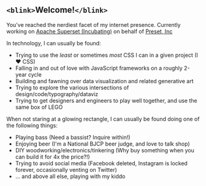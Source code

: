 ## `<blink>`Welcome!`</blink>`

You've reached the nerdiest facet of my internet presence. Currently working on [Apache Superset (Incubating)](http://superset.incubator.apache.org/) on behalf of [Preset, Inc](http://preset.io/)

In technology, I can usually be found:
* Trying to use the *least* or sometimes *most* CSS I can in a given project (I ♥️ CSS)
* Falling in and out of love with JavaScript frameworks on a roughly 2-year cycle
* Building and fawning over data visualization and related generative art
* Trying to explore the various intersections of design/code/typography/dataviz
* Trying to get designers and engineers to play well together, and use the same box of LEGO

When not staring at a glowing rectangle, I can usually be found doing one of the following things:
* Playing bass (Need a bassist? Inquire within!)
* Enjoying beer (I'm a National BJCP beer judge, and love to talk shop)
* DIY woodworking/electronics/tinkering (Why buy something when you can build it for 4x the price?!)
* Trying to avoid social media (Facebook deleted, Instagram is locked forever, occasionally venting on Twitter)
* ... and above all else, playing with my kiddo
